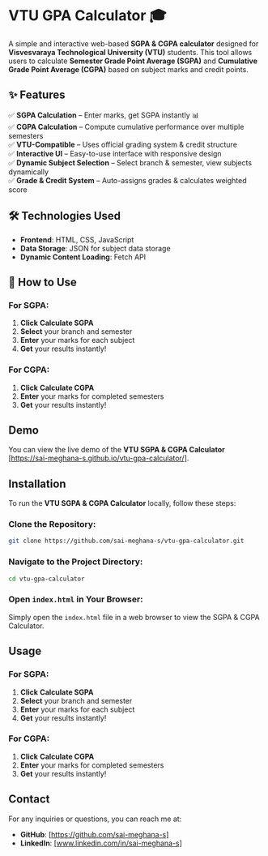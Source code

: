 # VTU GPA Calculator 🎓

A simple and interactive web-based **SGPA & CGPA calculator** designed for **Visvesvaraya Technological University (VTU)** students. This tool allows users to calculate **Semester Grade Point Average (SGPA)** and **Cumulative Grade Point Average (CGPA)** based on subject marks and credit points.

## ✨ Features
✅ **SGPA Calculation** – Enter marks, get SGPA instantly 📊  
✅ **CGPA Calculation** – Compute cumulative performance over multiple semesters  
✅ **VTU-Compatible** – Uses official grading system & credit structure  
✅ **Interactive UI** – Easy-to-use interface with responsive design  
✅ **Dynamic Subject Selection** – Select branch & semester, view subjects dynamically  
✅ **Grade & Credit System** – Auto-assigns grades & calculates weighted score  

## 🛠️ Technologies Used
- **Frontend**: HTML, CSS, JavaScript  
- **Data Storage**: JSON for subject data storage  
- **Dynamic Content Loading**: Fetch API  

## 🚀 How to Use
### For SGPA:
1. **Click** **Calculate SGPA**  
2. **Select** your branch and semester  
3. **Enter** your marks for each subject  
4. **Get** your results instantly!  

### For CGPA:
1. **Click** **Calculate CGPA**  
2. **Enter** your marks for completed semesters  
3. **Get** your results instantly!  

## Demo
You can view the live demo of the **VTU SGPA & CGPA Calculator** [https://sai-meghana-s.github.io/vtu-gpa-calculator/].

## Installation
To run the **VTU SGPA & CGPA Calculator** locally, follow these steps:

### Clone the Repository:
```bash
git clone https://github.com/sai-meghana-s/vtu-gpa-calculator.git
```

### Navigate to the Project Directory:
```bash
cd vtu-gpa-calculator
```

### Open `index.html` in Your Browser:
Simply open the `index.html` file in a web browser to view the SGPA & CGPA Calculator.

## Usage
### For SGPA:
1. **Click** **Calculate SGPA**  
2. **Select** your branch and semester  
3. **Enter** your marks for each subject  
4. **Get** your results instantly!  

### For CGPA:
1. **Click** **Calculate CGPA**  
2. **Enter** your marks for completed semesters  
3. **Get** your results instantly!  

## Contact
For any inquiries or questions, you can reach me at:
- **GitHub**: [https://github.com/sai-meghana-s]
- **LinkedIn**: [www.linkedin.com/in/sai-meghana-s]
